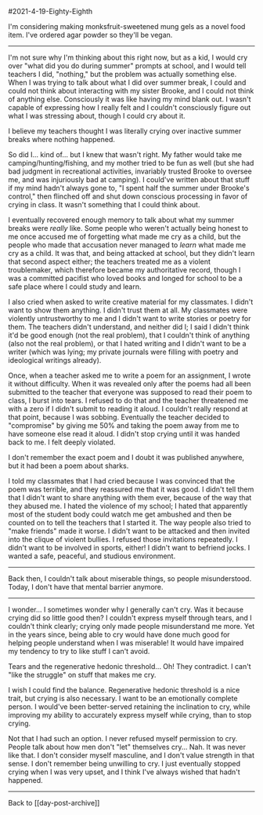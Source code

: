 #2021-4-19-Eighty-Eighth

I'm considering making monksfruit-sweetened mung gels as a novel food item.  I've ordered agar powder so they'll be vegan.

---
I'm not sure why I'm thinking about this right now, but as a kid, I would cry over "what did you do during summer" prompts at school, and I would tell teachers I did, "nothing," but the problem was actually something else.  When I was trying to talk about what I did over summer break, I could and could not think about interacting with my sister Brooke, and I could not think of anything else.  Consciously it was like having my mind blank out.  I wasn't capable of expressing how I really felt and I couldn't consciously figure out what I was stressing about, though I could cry about it.

I believe my teachers thought I was literally crying over inactive summer breaks where nothing happened.

So did I... kind of... but I knew that wasn't right.  My father would take me camping/hunting/fishing, and my mother tried to be fun as well (but she had bad judgment in recreational activities, invariably trusted Brooke to oversee me, and was injuriously bad at camping).  I could've written about that stuff if my mind hadn't always gone to, "I spent half the summer under Brooke's control," then flinched off and shut down conscious processing in favor of crying in class.  It wasn't something that I could think about.

I eventually recovered enough memory to talk about what my summer breaks were *really* like.  Some people who weren't actually being honest to me once accused me of forgetting what made me cry as a child, but the people who made that accusation never managed to *learn* what made me cry as a child.  It was that, and being attacked at school, but they didn't learn that second aspect either; the teachers treated me as a violent troublemaker, which therefore became my authoritative record, though I was a committed pacifist who loved books and longed for school to be a safe place where I could study and learn.

I also cried when asked to write creative material for my classmates.  I didn't want to show them anything.  I didn't trust them at all.  My classmates were violently untrustworthy to me and I didn't want to write stories or poetry for them.  The teachers didn't understand, and neither did I; I said I didn't think it'd be good enough (not the real problem), that I couldn't think of anything (also not the real problem), or that I hated writing and I didn't want to be a writer (which was lying; my private journals were filling with poetry and ideological writings already).

Once, when a teacher asked me to write a poem for an assignment, I wrote it without difficulty.  When it was revealed only after the poems had all been submitted to the teacher that everyone was supposed to read their poem to class, I burst into tears.  I refused to do that and the teacher threatened me with a zero if I didn't submit to reading it aloud.  I couldn't really respond at that point, because I was sobbing.  Eventually the teacher decided to "compromise" by giving me 50% and taking the poem away from me to have someone else read it aloud.  I didn't stop crying until it was handed back to me.  I felt deeply violated.

I don't remember the exact poem and I doubt it was published anywhere, but it had been a poem about sharks.

I told my classmates that I had cried because I was convinced that the poem was terrible, and they reassured me that it was good.  I didn't tell them that I didn't want to share anything with them ever, because of the way that they abused me.  I hated the violence of my school; I hated that apparently most of the student body could watch me get ambushed and then be counted on to tell the teachers that I started it.  The way people also tried to "make friends" made it worse.  I didn't want to be attacked and then invited into the clique of violent bullies.  I refused those invitations repeatedly.  I didn't want to be involved in sports, either!  I didn't want to befriend jocks.  I wanted a safe, peaceful, and studious environment.

---
Back then, I couldn't talk about miserable things, so people misunderstood.  Today, I don't have that mental barrier anymore.

---
I wonder...  I sometimes wonder why I generally can't cry.  Was it because crying did so little good then?  I couldn't express myself through tears, and I couldn't think clearly; crying only made people misunderstand me more.  Yet in the years since, being able to cry would have done much good for helping people understand when I was miserable!  It would have impaired my tendency to try to like stuff I can't avoid.

Tears and the regenerative hedonic threshold...  Oh!  They contradict.  I can't "like the struggle" on stuff that makes me cry.

I wish I could find the balance.  Regenerative hedonic threshold is a nice trait, but crying is also necessary.  I want to be an emotionally complete person.  I would've been better-served retaining the inclination to cry, while improving my ability to accurately express myself while crying, than to stop crying.

Not that I had such an option.  I never refused myself permission to cry.  People talk about how men don't "let" themselves cry...  Nah.  It was never like that.  I don't consider myself masculine, and I don't value strength in that sense.  I don't remember being unwilling to cry.  I just eventually stopped crying when I was very upset, and I think I've always wished that hadn't happened.

---
Back to [[day-post-archive]]